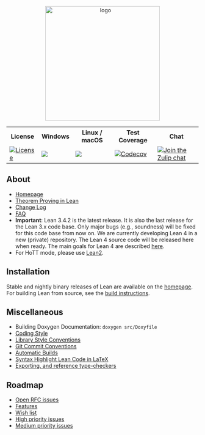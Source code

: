 <p align=center><a href="https://leanprover.github.io"><img src="https://leanprover.github.io/images/lean_logo.svg" alt="logo" width="300px"/></a></p>
<table>
  <tr>
    <th>License</th><th>Windows</th><th>Linux / macOS</th><th>Test Coverage</th><th>Chat</th>
  </tr>
  <tr>
    <td><a href="LICENSE"><img src="https://img.shields.io/badge/license-APACHE_2-green.svg?dummy" title="License"/></a></td>
    <td><a href="https://ci.appveyor.com/project/cipher1024/lean"><img src="https://ci.appveyor.com/api/projects/status/jxjijjkijlio7u26/branch/master"/></a></td>
    <td><a href="https://travis-ci.org/leanprover-community/lean"><img src="https://travis-ci.org/leanprover-community/lean.png?branch=master"/></a></td>
    <td><a href="https://codecov.io/gh/leanprover-community/lean"><img src="https://codecov.io/gh/leanprover-community/lean/branch/master/graph/badge.svg" alt="Codecov"/></a></td>
    <td><a href="https://leanprover.zulipchat.com"><img src="https://img.shields.io/badge/zulip-join_chat-brightgreen.svg" alt="Join the Zulip chat"/></a></td>
  </tr>
</table>

About
-----

- [Homepage](http://leanprover.github.io)
- [Theorem Proving in Lean](https://leanprover.github.io/theorem_proving_in_lean/index.html)
- [Change Log](doc/changes.md)
- [FAQ](doc/faq.md)
- **Important**: Lean 3.4.2 is the latest release. It is also the last release for the Lean 3.x code base. Only major bugs (e.g., soundness) will be fixed for this code base from now on.
  We are currently developing Lean 4 in a new (private) repository.
  The Lean 4 source code will be released here when ready. The main goals for Lean 4 are described [here](doc/lean4.md).
- For HoTT mode, please use [Lean2](https://github.com/leanprover/lean2).

Installation
------------

Stable and nightly binary releases of Lean are available on the [homepage](https://leanprover.github.io/download/). For building Lean from source, see the [build instructions](doc/make/index.md).

Miscellaneous
-------------

- Building Doxygen Documentation: `doxygen src/Doxyfile`
- [Coding Style](doc/coding_style.md)
- [Library Style Conventions](doc/lean/library_style.org)
- [Git Commit Conventions](doc/commit_convention.md)
- [Automatic Builds](doc/make/travis.md)
- [Syntax Highlight Lean Code in LaTeX](doc/syntax_highlight_in_latex.md)
- [Exporting, and reference type-checkers](doc/export_format.md)

Roadmap
-------------

- [Open RFC issues](https://github.com/leanprover-community/lean/issues?q=is%3Aissue+is%3Aopen+label%3ARFC)
- [Features](https://github.com/leanprover-community/lean/issues?q=is%3Aissue+is%3Aopen+label%3AFeature)
- [Wish list](https://github.com/leanprover-community/lean/issues?q=is%3Aissue+is%3Aopen+label%3AI-wishlist)
- [High priority issues](https://github.com/leanprover-community/lean/issues?q=is%3Aissue+is%3Aopen+label%3AP-high)
- [Medium priority issues](https://github.com/leanprover-community/lean/issues?q=is%3Aissue+is%3Aopen+label%3AP-medium)
